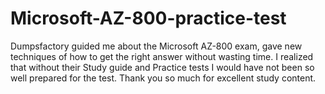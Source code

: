 # Microsoft-AZ-800-practice-test
Dumpsfactory guided me about the Microsoft AZ-800 exam, gave new techniques of how to get the right answer without wasting time. I realized that without their Study guide and Practice tests I would have not been so well prepared for the test. Thank you so much for excellent study content.
